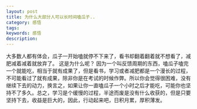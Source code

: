 ```yaml
---
layout: post
title: 为什么大部分人可以长时间嗑瓜子..
category: 感悟
tags:
keywords: 感悟
description:
---
```


  大多数人都有体会，瓜子一开始嗑就停不下来了，看书却翻着翻着就不想看了，减肥减着减着就放弃了。
  这是为什么呢？
  因为一个叫反馈周期的东西，嗑瓜子嗑完一个就能吃，相当于就有成果了，但是看书，学习或者减肥都是一个漫长的过程，不可能看过了就有成果，除非你是在考试的时候作弊。所以你会觉得很困难，没有继续下去的动力，换言之，如果让你一直嗑瓜子一个小时之后才能吃，可能你也坚持不了多久。总之，学习是个缓慢的过程，半途而废是没有什么收获的，但是只要坚持下去，收益是巨大的，因此，行动起来吧，日积月累，厚积薄发。


